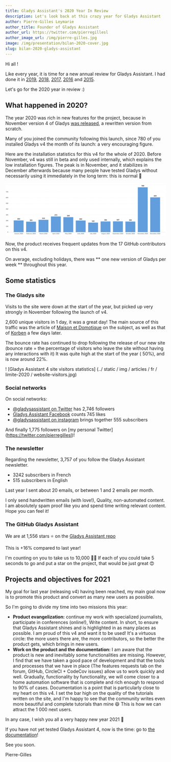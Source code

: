 ```yaml
---
title: Gladys Assistant's 2020 Year In Review
description: Let's look back at this crazy year for Gladys Assistant
author: Pierre-Gilles Leymarie
author_title: Founder of Gladys Assistant
author_url: https://twitter.com/pierregillesl
author_image_url: /img/pierre-gilles.jpg
image: /img/presentation/bilan-2020-cover.jpg
slug: bilan-2020-gladys-assistant
---
```


Hi all !

Like every year, it is time for a new annual review for Gladys Assistant. I had done it in [2019](/blog/bilan-2019-gladys-assistant), [2018](/blog/2018-year-review-of-gladys-assistant), [2017](/blog/bilan-gladys-2017), [2016](/blog/bilan-annee-2016) and [2015](/blog/bilan-2015-et-projets-pour-2016).

Let's go for the 2020 year in review :)

<!--truncate-->

## What happened in 2020?

The year 2020 was rich in new features for the project, because in November version 4 of Gladys [was released](/blog/gladys-assistant-4-launch), a rewritten version from scratch.

Many of you joined the community following this launch, since 780 of you installed Gladys v4 the month of its launch: a very encouraging figure.

Here are the installation statistics for this v4 for the whole of 2020. Before November, v4 was still in beta and only used internally, which explains the low installation figures. The peak is in November, and it stabilizes in December afterwards because many people have tested Gladys without necessarily using it immediately in the long term: this is normal 🙂

![Statistiques installations Gladys Assistant 4](../static/img/articles/fr/bilan-2020/installations-stats.jpg)

Now, the product receives frequent updates from the 17 GitHub contributors on this v4.

On average, excluding holidays, there was ** one new version of Gladys per week ** throughout this year.

## Some statistics

### The Gladys site

Visits to the site were down at the start of the year, but picked up very strongly in November following the launch of v4.

2,600 unique visitors in 1 day, it was a great day! The main source of this traffic was the article of [Maison et Domotique](https://www.maison-et-domotique.com/123220-gladys-assistant-v4-solution-domotique-open-source/) on the subject, as well as that of [Korben](https://korben.info/gladys-assistant.html) a few days later.

The bounce rate has continued to drop following the release of our new site (bounce rate = the percentage of visitors who leave the site without having any interactions with it) It was quite high at the start of the year ( 50%), and is now around 22%.

! [Gladys Assistant 4 site visitors statistics] (../ static / img / articles / fr / limite-2020 / website-visitors.jpg)

### Social networks

On social networks:

- [@gladysassistant on Twitter](https://twitter.com/gladysassistant) has 2,746 followers
- [Gladys Assistant Facebook](https://www.facebook.com/gladysassistant) counts 745 likes
- [@gladysassistant on instagram](https://www.instagram.com/gladysassistant) brings together 555 subscribers

And finally 1,775 followers on [my personal Twitter] (https://twitter.com/pierregillesl)!

### The newsletter

Regarding the newsletter, 3,757 of you follow the Gladys Assistant newsletter.

- 3242 subscribers in French
- 515 subscribers in English

Last year I sent about 20 emails, or between 1 and 2 emails per month.

I only send handwritten emails (with love!), Quality, non-automated content. I am absolutely spam proof like you and spend time writing relevant content. Hope you can feel it!

### The GitHub Gladys Assistant

We are at 1,556 stars ⭐ on the [Gladys Assistant repo](https://github.com/GladysAssistant/Gladys)

This is +16% compared to last year!

I'm counting on you to take us to 10,000 🚀🚀 If each of you could take 5 seconds to go and put a star on the project, that would be just great 😍

## Projects and objectives for 2021

My goal for last year (releasing v4) having been reached, my main goal now is to promote this product and convert as many new users as possible.

So I'm going to divide my time into two missions this year:

- **Product evangelization:** continue my work with specialized journalists, participate in conferences (online!), Write content. In short, to ensure that Gladys Assistant shines and is highlighted in as many places as possible. I am proud of this v4 and want it to be used! It's a virtuous circle: the more users there are, the more contributors, so the better the product gets, which brings in new users.
- **Work on the product and the documentation:** I am aware that the product is new and inevitably some functionalities are missing. However, I find that we have taken a good pace of development and that the tools and processes that we have in place (The features requests tab on the forum, GitHub, CircleCI + CodeCov issues) allow us to work quickly and well. Gradually, functionality by functionality, we will come closer to a home automation software that is complete and rich enough to respond to 90% of cases. Documentation is a point that is particularly close to my heart on this v4. I set the bar high on the quality of the tutorials written on the site, and I'm happy to see that the community writes even more beautiful and complete tutorials than mine 😄 This is how we can attract the 1 000 next users.

In any case, I wish you all a very happy new year 2021 🥳

If you have not yet tested Gladys Assistant 4, now is the time: go to [the documentation](/docs/)!

See you soon.

Pierre-Gilles
